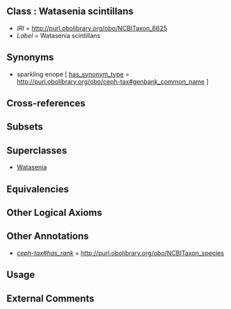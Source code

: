 
## Class : Watasenia scintillans

 * *IRI* = http://purl.obolibrary.org/obo/NCBITaxon_6625
 * *Label* = Watasenia scintillans

## Synonyms

 * sparkling enope [ [has_synonym_type](../../pe/oboInOwl#hasSynonymType.md) = http://purl.obolibrary.org/obo/ceph-tax#genbank_common_name ]

## Cross-references


## Subsets


## Superclasses

 * [Watasenia](../../NCBITaxon/24/NCBITaxon_6624.md)

## Equivalencies


## Other Logical Axioms


## Other Annotations

 * *[ceph-tax#has_rank](../../ceph-tax#has/nk/ceph-tax#has_rank.md)* = http://purl.obolibrary.org/obo/NCBITaxon_species

## Usage


## External Comments

